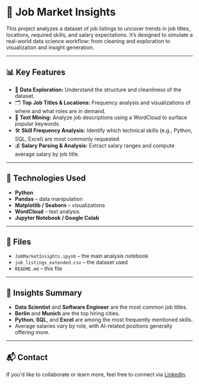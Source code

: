 # 🧠 Job Market Insights

This project analyzes a dataset of job listings to uncover trends in job titles, locations, required skills, and salary expectations. It’s designed to simulate a real-world data science workflow: from cleaning and exploration to visualization and insight generation.

---

## 📊 Key Features

- 📂 **Data Exploration:** Understand the structure and cleanliness of the dataset.
- 🗂️ **Top Job Titles & Locations:** Frequency analysis and visualizations of where and what roles are in demand.
- 🧾 **Text Mining:** Analyze job descriptions using a WordCloud to surface popular keywords.
- 🛠️ **Skill Frequency Analysis:** Identify which technical skills (e.g., Python, SQL, Excel) are most commonly requested.
- 💰 **Salary Parsing & Analysis:** Extract salary ranges and compute average salary by job title.

---

## 🔧 Technologies Used

- **Python**
- **Pandas** – data manipulation
- **Matplotlib / Seaborn** – visualizations
- **WordCloud** – text analysis
- **Jupyter Notebook / Google Colab**

---

## 📁 Files

- `JobMarketInsights.ipynb` – the main analysis notebook
- `job_listings_extended.csv` – the dataset used
- `README.md` – this file

---

## 📌 Insights Summary

- **Data Scientist** and **Software Engineer** are the most common job titles.
- **Berlin** and **Munich** are the top hiring cities.
- **Python**, **SQL**, and **Excel** are among the most frequently mentioned skills.
- Average salaries vary by role, with AI-related positions generally offering more.

---

## 📬 Contact

If you'd like to collaborate or learn more, feel free to connect via [LinkedIn](https://www.linkedin.com/in/varunchaturvedii/).
